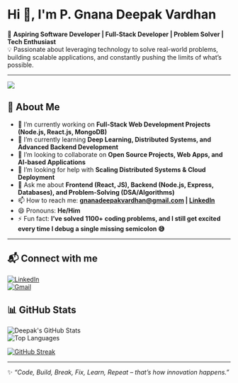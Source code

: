 # Hi 👋, I'm P. Gnana Deepak Vardhan  

🌟 **Aspiring Software Developer | Full-Stack Developer | Problem Solver | Tech Enthusiast**  
💡 Passionate about leveraging technology to solve real-world problems, building scalable applications, and constantly pushing the limits of what’s possible.  

---
![](https://komarev.com/ghpvc/?username=gnanadeepakvardhan&color=blue)

## 🚀 About Me  

- 🔭 I’m currently working on **Full-Stack Web Development Projects (Node.js, React.js, MongoDB)**  
- 🌱 I’m currently learning **Deep Learning, Distributed Systems, and Advanced Backend Development**  
- 👯 I’m looking to collaborate on **Open Source Projects, Web Apps, and AI-based Applications**  
- 🤔 I’m looking for help with **Scaling Distributed Systems & Cloud Deployment**  
- 💬 Ask me about **Frontend (React, JS), Backend (Node.js, Express, Databases), and Problem-Solving (DSA/Algorithms)**  
- 📫 How to reach me: **gnanadeepakvardhan@gmail.com | [LinkedIn](https://linkedin.com/in/gnanadeepakvardhan)**  
- 😄 Pronouns: **He/Him**  
- ⚡ Fun fact: **I’ve solved 1100+ coding problems, and I still get excited every time I debug a single missing semicolon 😅**  

---

## 📬 Connect with me  
[![LinkedIn](https://img.shields.io/badge/LinkedIn-blue?style=for-the-badge&logo=linkedin)](linkedin.com/in/gnana-deepak-vardhan-pillikandla/)  
[![Gmail](https://img.shields.io/badge/Gmail-red?style=for-the-badge&logo=gmail&logoColor=white)](mailto:gnanadeepakvardhan@gmail.com)  


## 📊 GitHub Stats  

![Deepak's GitHub Stats](https://github-readme-stats.vercel.app/api?username=gnanadeepakvardhan&show_icons=true&theme=tokyonight)  
![Top Languages](https://github-readme-stats.vercel.app/api/top-langs/?username=gnanadeepakvardhan&layout=compact&theme=tokyonight)  



[![GitHub Streak](https://github-readme-streak-stats.herokuapp.com/?user=gnanadeepakvardhan&theme=tokyonight)](https://git.io/streak-stats)  

---

✨ _“Code, Build, Break, Fix, Learn, Repeat – that’s how innovation happens.”_  
